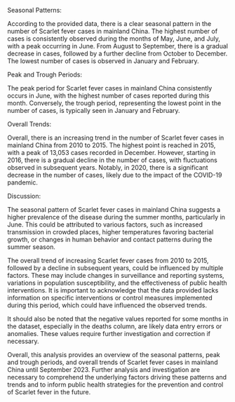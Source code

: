 Seasonal Patterns:

According to the provided data, there is a clear seasonal pattern in the number of Scarlet fever cases in mainland China. The highest number of cases is consistently observed during the months of May, June, and July, with a peak occurring in June. From August to September, there is a gradual decrease in cases, followed by a further decline from October to December. The lowest number of cases is observed in January and February.

Peak and Trough Periods:

The peak period for Scarlet fever cases in mainland China consistently occurs in June, with the highest number of cases reported during this month. Conversely, the trough period, representing the lowest point in the number of cases, is typically seen in January and February.

Overall Trends:

Overall, there is an increasing trend in the number of Scarlet fever cases in mainland China from 2010 to 2015. The highest point is reached in 2015, with a peak of 13,053 cases recorded in December. However, starting in 2016, there is a gradual decline in the number of cases, with fluctuations observed in subsequent years. Notably, in 2020, there is a significant decrease in the number of cases, likely due to the impact of the COVID-19 pandemic.

Discussion:

The seasonal pattern of Scarlet fever cases in mainland China suggests a higher prevalence of the disease during the summer months, particularly in June. This could be attributed to various factors, such as increased transmission in crowded places, higher temperatures favoring bacterial growth, or changes in human behavior and contact patterns during the summer season.

The overall trend of increasing Scarlet fever cases from 2010 to 2015, followed by a decline in subsequent years, could be influenced by multiple factors. These may include changes in surveillance and reporting systems, variations in population susceptibility, and the effectiveness of public health interventions. It is important to acknowledge that the data provided lacks information on specific interventions or control measures implemented during this period, which could have influenced the observed trends.

It should also be noted that the negative values reported for some months in the dataset, especially in the deaths column, are likely data entry errors or anomalies. These values require further investigation and correction if necessary.

Overall, this analysis provides an overview of the seasonal patterns, peak and trough periods, and overall trends of Scarlet fever cases in mainland China until September 2023. Further analysis and investigation are necessary to comprehend the underlying factors driving these patterns and trends and to inform public health strategies for the prevention and control of Scarlet fever in the future.